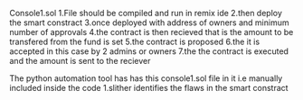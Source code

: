 Console1.sol
  1.File should be compiled and run in remix ide
  2.then deploy the smart constract
  3.once deployed with address of owners and minimum number of approvals
  4.the contract is then recieved that is the amount to be transfered from the fund is set
  5.the contract is proposed
  6.the it is accepted in this case by 2 admins or owners
  7.the the contract is executed and the amount is sent to the reciever

The python automation tool has has this console1.sol file in it i.e manually included inside the code
  1.slither identifies the flaws in the smart constract
